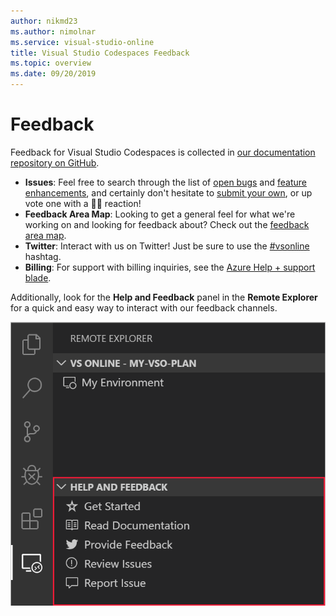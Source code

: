 ```yaml
---
author: nikmd23
ms.author: nimolnar
ms.service: visual-studio-online
title: Visual Studio Codespaces Feedback
ms.topic: overview
ms.date: 09/20/2019
---
```


# Feedback

Feedback for Visual Studio Codespaces is collected in [our documentation repository on GitHub](https://github.com/MicrosoftDocs/vsonline/).

- **Issues**: Feel free to search through the list of [open bugs](https://github.com/MicrosoftDocs/vsonline/labels/bug) and [feature enhancements](https://github.com/MicrosoftDocs/vsonline/labels/enhancement), and certainly don't hesitate to [submit your own](https://github.com/MicrosoftDocs/vsonline/issues/new), or up vote one with a 👍🏻 reaction!
- **Feedback Area Map**: Looking to get a general feel for what we're working on and looking for feedback about? Check out the [feedback area map](https://github.com/MicrosoftDocs/vsonline/issues/2).
- **Twitter**: Interact with us on Twitter! Just be sure to use the [#vsonline](https://twitter.com/search?q=%23vsonline&src=typed_query&f=live) hashtag.
- **Billing**: For support with billing inquiries, see the [Azure Help + support blade](https://portal.azure.com/#blade/Microsoft_Azure_Support/HelpAndSupportBlade).

Additionally, look for the **Help and Feedback** panel in the **Remote Explorer** for a quick and easy way to interact with our feedback channels.

![Visual Studio Codespaces Help & Feedback](../images/feedback.png)

